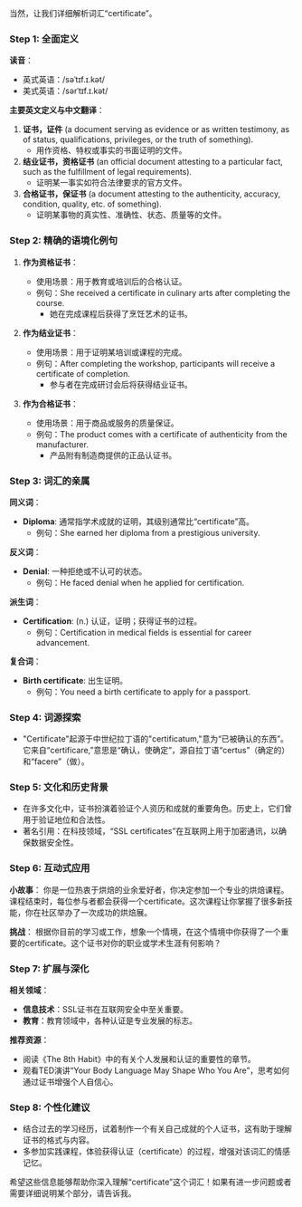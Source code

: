 当然，让我们详细解析词汇“certificate”。

### Step 1: 全面定义

**读音**：
- 英式英语：/səˈtɪf.ɪ.kət/
- 美式英语：/sərˈtɪf.ɪ.kət/

**主要英文定义与中文翻译**：
1. **证书，证件** (a document serving as evidence or as written testimony, as of status, qualifications, privileges, or the truth of something).
   - 用作资格、特权或事实的书面证明的文件。
2. **结业证书，资格证书** (an official document attesting to a particular fact, such as the fulfillment of legal requirements).
   - 证明某一事实如符合法律要求的官方文件。
3. **合格证书，保证书** (a document attesting to the authenticity, accuracy, condition, quality, etc. of something).
   - 证明某事物的真实性、准确性、状态、质量等的文件。

### Step 2: 精确的语境化例句

1. **作为资格证书**：
   - 使用场景：用于教育或培训后的合格认证。
   - 例句：She received a certificate in culinary arts after completing the course.
     - 她在完成课程后获得了烹饪艺术的证书。

2. **作为结业证书**：
   - 使用场景：用于证明某培训或课程的完成。
   - 例句：After completing the workshop, participants will receive a certificate of completion.
     - 参与者在完成研讨会后将获得结业证书。

3. **作为合格证书**：
   - 使用场景：用于商品或服务的质量保证。
   - 例句：The product comes with a certificate of authenticity from the manufacturer.
     - 产品附有制造商提供的正品认证书。

### Step 3: 词汇的亲属

**同义词**：
- **Diploma**: 通常指学术成就的证明，其级别通常比“certificate”高。
  - 例句：She earned her diploma from a prestigious university.

**反义词**：
- **Denial**: 一种拒绝或不认可的状态。
  - 例句：He faced denial when he applied for certification.

**派生词**：
- **Certification**: (n.) 认证，证明；获得证书的过程。
  - 例句：Certification in medical fields is essential for career advancement.

**复合词**：
- **Birth certificate**: 出生证明。
  - 例句：You need a birth certificate to apply for a passport.

### Step 4: 词源探索

- "Certificate"起源于中世纪拉丁语的"certificatum,"意为“已被确认的东西”。它来自“certificare,”意思是“确认，使确定”，源自拉丁语“certus”（确定的）和“facere”（做）。

### Step 5: 文化和历史背景

- 在许多文化中，证书扮演着验证个人资历和成就的重要角色。历史上，它们曾用于验证地位和合法性。
- 著名引用：在科技领域，“SSL certificates”在互联网上用于加密通讯，以确保数据安全性。

### Step 6: 互动式应用

**小故事**：
你是一位热衷于烘焙的业余爱好者，你决定参加一个专业的烘焙课程。课程结束时，每位参与者都会获得一个certificate。这次课程让你掌握了很多新技能，你在社区举办了一次成功的烘焙展。

**挑战**：
根据你目前的学习或工作，想象一个情境，在这个情境中你获得了一个重要的certificate。这个证书对你的职业或学术生涯有何影响？

### Step 7: 扩展与深化

**相关领域**：
- **信息技术**：SSL证书在互联网安全中至关重要。
- **教育**：教育领域中，各种认证是专业发展的标志。

**推荐资源**：
- 阅读《The 8th Habit》中的有关个人发展和认证的重要性的章节。
- 观看TED演讲“Your Body Language May Shape Who You Are”，思考如何通过证书增强个人自信心。

### Step 8: 个性化建议

- 结合过去的学习经历，试着制作一个有关自己成就的个人证书，这有助于理解证书的格式与内容。
- 多参加实践课程，体验获得认证（certificate）的过程，增强对该词汇的情感记忆。

希望这些信息能够帮助你深入理解“certificate”这个词汇！如果有进一步问题或者需要详细说明某个部分，请告诉我。